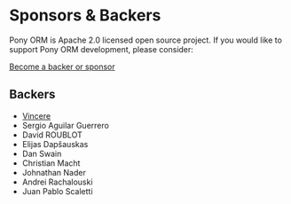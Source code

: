 # Sponsors & Backers

Pony ORM is Apache 2.0 licensed open source project. If you would like to support Pony ORM development, please consider:

[Become a backer or sponsor](https://ponyorm.org/donation.html)

## Backers

- [Vincere](https://vince.re)
- Sergio Aguilar Guerrero
- David ROUBLOT
- Elijas Dapšauskas
- Dan Swain
- Christian Macht
- Johnathan Nader
- Andrei Rachalouski
- Juan Pablo Scaletti
